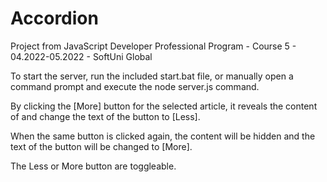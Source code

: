 # Accordion
Project from JavaScript Developer Professional Program - Course 5 - 04.2022-05.2022 - SoftUni Global

To start the server, run the included start.bat file, or manually open a command prompt and execute the node server.js command.

By clicking the [More] button for the selected article, it reveals the content of and change the text of the button to [Less].

When the same button is clicked again, the content will be hidden and the text of the button will be changed to [More].

The Less or More button are toggleable.
